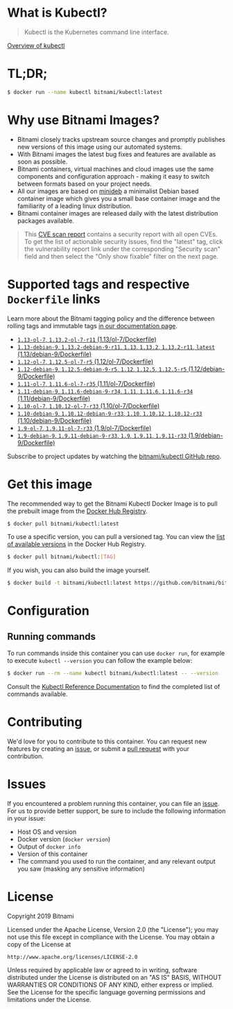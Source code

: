 
# What is Kubectl?

> Kubectl is the Kubernetes command line interface.

[Overview of kubectl](https://kubernetes.io/docs/reference/kubectl/overview/)

# TL;DR;

```bash
$ docker run --name kubectl bitnami/kubectl:latest
```

# Why use Bitnami Images?

* Bitnami closely tracks upstream source changes and promptly publishes new versions of this image using our automated systems.
* With Bitnami images the latest bug fixes and features are available as soon as possible.
* Bitnami containers, virtual machines and cloud images use the same components and configuration approach - making it easy to switch between formats based on your project needs.
* All our images are based on [minideb](https://github.com/bitnami/minideb) a minimalist Debian based container image which gives you a small base container image and the familiarity of a leading linux distribution.
* Bitnami container images are released daily with the latest distribution packages available.


> This [CVE scan report](https://quay.io/repository/bitnami/kubectl?tab=tags) contains a security report with all open CVEs. To get the list of actionable security issues, find the "latest" tag, click the vulnerability report link under the corresponding "Security scan" field and then select the "Only show fixable" filter on the next page.

# Supported tags and respective `Dockerfile` links

Learn more about the Bitnami tagging policy and the difference between rolling tags and immutable tags [in our documentation page](https://docs.bitnami.com/containers/how-to/understand-rolling-tags-containers/).


* [`1.13-ol-7`, `1.13.2-ol-7-r11` (1.13/ol-7/Dockerfile)](https://github.com/bitnami/bitnami-docker-kubectl/blob/1.13.2-ol-7-r11/1.13/ol-7/Dockerfile)
* [`1.13-debian-9`, `1.13.2-debian-9-r11`, `1.13`, `1.13.2`, `1.13.2-r11`, `latest` (1.13/debian-9/Dockerfile)](https://github.com/bitnami/bitnami-docker-kubectl/blob/1.13.2-debian-9-r11/1.13/debian-9/Dockerfile)
* [`1.12-ol-7`, `1.12.5-ol-7-r5` (1.12/ol-7/Dockerfile)](https://github.com/bitnami/bitnami-docker-kubectl/blob/1.12.5-ol-7-r5/1.12/ol-7/Dockerfile)
* [`1.12-debian-9`, `1.12.5-debian-9-r5`, `1.12`, `1.12.5`, `1.12.5-r5` (1.12/debian-9/Dockerfile)](https://github.com/bitnami/bitnami-docker-kubectl/blob/1.12.5-debian-9-r5/1.12/debian-9/Dockerfile)
* [`1.11-ol-7`, `1.11.6-ol-7-r35` (1.11/ol-7/Dockerfile)](https://github.com/bitnami/bitnami-docker-kubectl/blob/1.11.6-ol-7-r35/1.11/ol-7/Dockerfile)
* [`1.11-debian-9`, `1.11.6-debian-9-r34`, `1.11`, `1.11.6`, `1.11.6-r34` (1.11/debian-9/Dockerfile)](https://github.com/bitnami/bitnami-docker-kubectl/blob/1.11.6-debian-9-r34/1.11/debian-9/Dockerfile)
* [`1.10-ol-7`, `1.10.12-ol-7-r33` (1.10/ol-7/Dockerfile)](https://github.com/bitnami/bitnami-docker-kubectl/blob/1.10.12-ol-7-r33/1.10/ol-7/Dockerfile)
* [`1.10-debian-9`, `1.10.12-debian-9-r33`, `1.10`, `1.10.12`, `1.10.12-r33` (1.10/debian-9/Dockerfile)](https://github.com/bitnami/bitnami-docker-kubectl/blob/1.10.12-debian-9-r33/1.10/debian-9/Dockerfile)
* [`1.9-ol-7`, `1.9.11-ol-7-r33` (1.9/ol-7/Dockerfile)](https://github.com/bitnami/bitnami-docker-kubectl/blob/1.9.11-ol-7-r33/1.9/ol-7/Dockerfile)
* [`1.9-debian-9`, `1.9.11-debian-9-r33`, `1.9`, `1.9.11`, `1.9.11-r33` (1.9/debian-9/Dockerfile)](https://github.com/bitnami/bitnami-docker-kubectl/blob/1.9.11-debian-9-r33/1.9/debian-9/Dockerfile)

Subscribe to project updates by watching the [bitnami/kubectl GitHub repo](https://github.com/bitnami/bitnami-docker-kubectl).

# Get this image

The recommended way to get the Bitnami Kubectl Docker Image is to pull the prebuilt image from the [Docker Hub Registry](https://hub.docker.com/r/bitnami/kubectl).

```bash
$ docker pull bitnami/kubectl:latest
```

To use a specific version, you can pull a versioned tag. You can view the [list of available versions](https://hub.docker.com/r/bitnami/kubectl/tags/) in the Docker Hub Registry.

```bash
$ docker pull bitnami/kubectl:[TAG]
```

If you wish, you can also build the image yourself.

```bash
$ docker build -t bitnami/kubectl:latest https://github.com/bitnami/bitnami-docker-kubectl.git
```

# Configuration

## Running commands

To run commands inside this container you can use `docker run`, for example to execute `kubectl --version` you can follow the example below:

```bash
$ docker run --rm --name kubectl bitnami/kubectl:latest -- --version
```

Consult the [Kubectl Reference Documentation](https://kubernetes.io/docs/reference/generated/kubectl/kubectl-commands) to find the completed list of commands available.

# Contributing

We'd love for you to contribute to this container. You can request new features by creating an [issue](https://github.com/bitnami/bitnami-docker-kubectl/issues), or submit a [pull request](https://github.com/bitnami/bitnami-docker-kubectl/pulls) with your contribution.

# Issues

If you encountered a problem running this container, you can file an [issue](https://github.com/bitnami/bitnami-docker-kubectl/issues). For us to provide better support, be sure to include the following information in your issue:

- Host OS and version
- Docker version (`docker version`)
- Output of `docker info`
- Version of this container
- The command you used to run the container, and any relevant output you saw (masking any sensitive information)

# License

Copyright 2019 Bitnami

Licensed under the Apache License, Version 2.0 (the "License");
you may not use this file except in compliance with the License.
You may obtain a copy of the License at

    http://www.apache.org/licenses/LICENSE-2.0

Unless required by applicable law or agreed to in writing, software
distributed under the License is distributed on an "AS IS" BASIS,
WITHOUT WARRANTIES OR CONDITIONS OF ANY KIND, either express or implied.
See the License for the specific language governing permissions and
limitations under the License.

